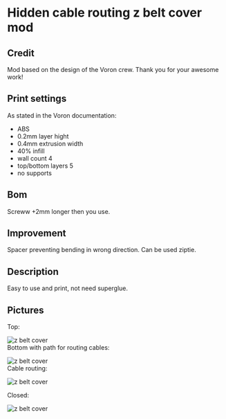 # Hidden cable routing z belt cover mod
## Credit
Mod based on the design of the Voron crew.
Thank you for your awesome work!
## Print settings
As stated in the Voron documentation:
* ABS
* 0.2mm layer hight
* 0.4mm extrusion width
* 40% infill
* wall count 4
* top/bottom layers 5
* no supports

## Bom
Screww +2mm longer then you use.
## Improvement
Spacer preventing bending in wrong direction.
Can be used ziptie.
## Description
Easy to use and print, not need superglue.
## Pictures
Top:

![z belt cover](img/cable_routing_z_belt_cover_mod_img_0.png)
&nbsp;<br/>
Bottom with path for routing cables:

![z belt cover](img/cable_routing_z_belt_cover_mod_img_1.png)
&nbsp;<br/>
Cable routing:

![z belt cover](img/cable_routing_z_belt_cover_mod_img_3.jpg)
&nbsp;<br/>

Closed:

![z belt cover](img/cable_routing_z_belt_cover_mod_img_2.jpg)
